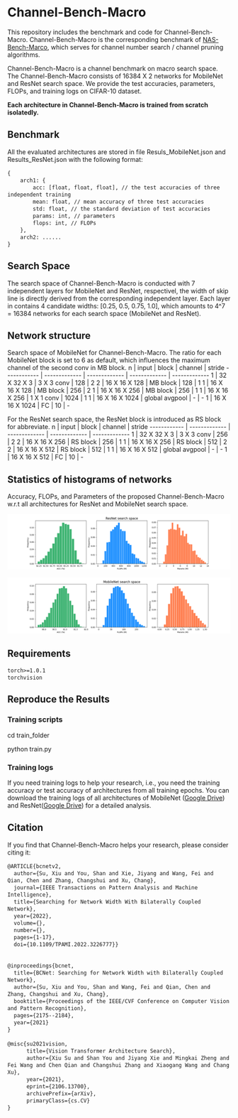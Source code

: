 # Channel-Bench-Macro

This repository includes the benchmark and code for Channel-Bench-Macro. Channel-Bench-Macro is the corresponding benchmark of [NAS-Bench-Marco](https://github.com/xiusu/NAS-Bench-Macro), which serves for channel number search / channel pruning algorithms.

Channel-Bench-Macro is a channel benchmark on macro search space. The Channel-Bench-Macro consists of 16384 X 2 networks for MobileNet and ResNet search space. We provide the test accuracies, parameters, FLOPs, and training logs on CIFAR-10 dataset.

**Each architecture in Channel-Bench-Macro is trained from scratch isolatedly.**


## Benchmark

All the evaluated architectures are stored in file Resuls_MobileNet.json and Results_ResNet.json with the following format:

```
{
    arch1: {
        acc: [float, float, float], // the test accuracies of three independent training
        mean: float, // mean accuracy of three test accuracies
        std: float, // the standard deviation of test accuracies
        params: int, // parameters
        flops: int, // FLOPs 
    },
    arch2: ......
}

```

## Search Space


The search space of Channel-Bench-Macro is conducted with 7 independent layers for MobileNet and ResNet, respectivel, the width of skip line is directly derived from the corresponding independent layer. Each layer in contains 4 candidate widths: [0.25, 0.5, 0.75, 1.0], which amounts to 4^7 = 16384 networks for each search space (MobileNet and ResNet).

## Network structure

Search space of MobileNet for Channel-Bench-Macro. The ratio for each MobileNet block is set to 6 as default, which influences the maximum channel of the second conv in MB block.
n | input | block | channel | stride
------------ | ------------- | ------------- | ------------- | ------------- 
1 | 32 X 32 X 3 | 3 X 3 conv  | 128 | 2
2 | 16 X 16 X 128 | MB block  | 128 | 1
1 | 16 X 16 X 128 | MB block  | 256 | 2
1 | 16 X 16 X 256 | MB block  | 256 | 1
1 | 16 X 16 X 256 | 1 X 1 conv  | 1024 | 1
1 | 16 X 16 X 1024 | global avgpool  | - | -
1 | 16 X 16 X 1024 | FC  | 10 | -

For the ResNet search space, the ResNet block is introduced as RS block for abbreviate.
n | input | block | channel | stride
------------ | ------------- | ------------- | ------------- | ------------- 
1 | 32 X 32 X 3 | 3 X 3 conv  | 256 | 2
2 | 16 X 16 X 256 | RS block  | 256 | 1
1 | 16 X 16 X 256 | RS block  | 512 | 2
2 | 16 X 16 X 512 | RS block  | 512 | 1
1 | 16 X 16 X 512 | global avgpool  | - | -
1 | 16 X 16 X 512 | FC  | 10 | -

## Statistics of histograms of networks

Accuracy, FLOPs, and Parameters of the proposed Channel-Bench-Macro w.r.t all architectures for ResNet and MobileNet search space.

![ResNet](pics/ResNet.png)

![MobileNet](pics/MobileNet.png)

## Requirements

```
torch>=1.0.1
torchvision
```

## Reproduce the Results
### Training scripts
cd train_folder

python train.py

### Training logs
If you need training logs to help your research, i.e., you need the training accuracy or test accuracy of architectures from all training epochs. You can download the training logs of all architectures of MobileNet ([Google Drive](https://drive.google.com/drive/folders/1-bNfZuU00ZavhH8_ojlPPtJHTpNuBu9G?usp=sharing)) and ResNet([Google Drive](https://drive.google.com/drive/folders/1-bNfZuU00ZavhH8_ojlPPtJHTpNuBu9G?usp=sharing)) for a detailed analysis.

## Citation

If you find that Channel-Bench-Macro helps your research, please consider citing it:

```
@ARTICLE{bcnetv2,
  author={Su, Xiu and You, Shan and Xie, Jiyang and Wang, Fei and Qian, Chen and Zhang, Changshui and Xu, Chang},
  journal={IEEE Transactions on Pattern Analysis and Machine Intelligence}, 
  title={Searching for Network Width With Bilaterally Coupled Network}, 
  year={2022},
  volume={},
  number={},
  pages={1-17},
  doi={10.1109/TPAMI.2022.3226777}}
 

@inproceedings{bcnet,
  title={BCNet: Searching for Network Width with Bilaterally Coupled Network},
  author={Su, Xiu and You, Shan and Wang, Fei and Qian, Chen and Zhang, Changshui and Xu, Chang},
  booktitle={Proceedings of the IEEE/CVF Conference on Computer Vision and Pattern Recognition},
  pages={2175--2184},
  year={2021}
}

@misc{su2021vision,
      title={Vision Transformer Architecture Search}, 
      author={Xiu Su and Shan You and Jiyang Xie and Mingkai Zheng and Fei Wang and Chen Qian and Changshui Zhang and Xiaogang Wang and Chang Xu},
      year={2021},
      eprint={2106.13700},
      archivePrefix={arXiv},
      primaryClass={cs.CV}
}
```
